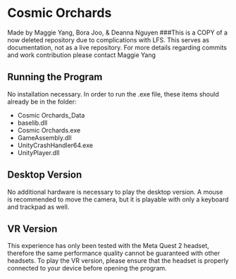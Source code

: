 # Cosmic Orchards
Made by Maggie Yang, Bora Joo, & Deanna Nguyen
###This is a COPY of a now deleted repository due to complications with LFS. This serves as documentation, not as a live repository. For more details regarding commits and work contribution please contact Maggie Yang

## Running the Program
No installation necessary. In order to run the .exe file, these items should already be in the folder:
- Cosmic Orchards_Data
- baselib.dll
- Cosmic Orchards.exe
- GameAssembly.dll
- UnityCrashHandler64.exe
- UnityPlayer.dll

## Desktop Version
No additional hardware is necessary to play the desktop version. A mouse is recommended to move the camera, but it is playable with only a keyboard and trackpad as well.

## VR Version
This experience has only been tested with the Meta Quest 2 headset, therefore the same performance quality cannot be guaranteed with other headsets. To play the VR version, please ensure that the headset is properly connected to your device before opening the program.
